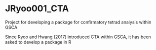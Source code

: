 # JRyoo001_CTA
Project for developing a package for confirmatory tetrad analysis within GSCA

Since Ryoo and Hwang (2017) introduced CTA within GSCA, it has been asked to develop a package in R
